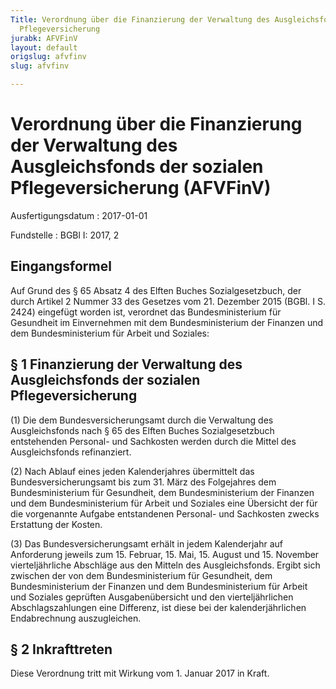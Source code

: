 ```yaml
---
Title: Verordnung über die Finanzierung der Verwaltung des Ausgleichsfonds der sozialen
  Pflegeversicherung
jurabk: AFVFinV
layout: default
origslug: afvfinv
slug: afvfinv

---
```


# Verordnung über die Finanzierung der Verwaltung des Ausgleichsfonds der sozialen Pflegeversicherung (AFVFinV)

Ausfertigungsdatum
:   2017-01-01

Fundstelle
:   BGBl I: 2017, 2


## Eingangsformel

Auf Grund des § 65 Absatz 4 des Elften Buches Sozialgesetzbuch, der
durch Artikel 2 Nummer 33 des Gesetzes vom 21. Dezember 2015 (BGBl. I
S. 2424) eingefügt worden ist, verordnet das Bundesministerium für
Gesundheit im Einvernehmen mit dem Bundesministerium der Finanzen und
dem Bundesministerium für Arbeit und Soziales:


## § 1 Finanzierung der Verwaltung des Ausgleichsfonds der sozialen Pflegeversicherung

(1) Die dem Bundesversicherungsamt durch die Verwaltung des
Ausgleichsfonds nach § 65 des Elften Buches Sozialgesetzbuch
entstehenden Personal- und Sachkosten werden durch die Mittel des
Ausgleichsfonds refinanziert.

(2) Nach Ablauf eines jeden Kalenderjahres übermittelt das
Bundesversicherungsamt bis zum 31. März des Folgejahres dem
Bundesministerium für Gesundheit, dem Bundesministerium der Finanzen
und dem Bundesministerium für Arbeit und Soziales eine Übersicht der
für die vorgenannte Aufgabe entstandenen Personal- und Sachkosten
zwecks Erstattung der Kosten.

(3) Das Bundesversicherungsamt erhält in jedem Kalenderjahr auf
Anforderung jeweils zum 15. Februar, 15. Mai, 15. August und 15.
November vierteljährliche Abschläge aus den Mitteln des
Ausgleichsfonds. Ergibt sich zwischen der von dem Bundesministerium
für Gesundheit, dem Bundesministerium der Finanzen und dem
Bundesministerium für Arbeit und Soziales geprüften Ausgabenübersicht
und den vierteljährlichen Abschlagszahlungen eine Differenz, ist diese
bei der kalenderjährlichen Endabrechnung auszugleichen.


## § 2 Inkrafttreten

Diese Verordnung tritt mit Wirkung vom 1. Januar 2017 in Kraft.

